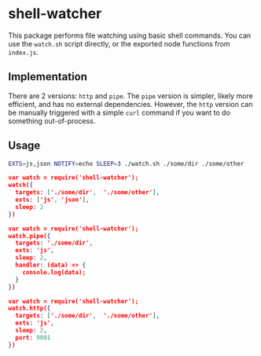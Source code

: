# shell-watcher

This package performs file watching using basic shell commands.  You can use the `watch.sh` script directly, or the exported node functions from `index.js`.

## Implementation

There are 2 versions: `http` and `pipe`.  The `pipe` version is simpler, likely more efficient, and has no external dependencies.  However, the `http` version can be manually triggered with a simple `curl` command if you want to do something out-of-process.

## Usage

```sh
EXTS=js,json NOTIFY=echo SLEEP=3 ./watch.sh ./some/dir ./some/other
```

```json
var watch = require('shell-watcher');
watch({
  targets: ['./some/dir',  './some/other'],
  exts: ['js', 'json'],
  sleep: 2
})
```

```json
var watch = require('shell-watcher');
watch.pipe({
  targets: './some/dir',
  exts: 'js',
  sleep: 2,
  handler: (data) => {
    console.log(data);
  }
})
```

```json
var watch = require('shell-watcher');
watch.http({
  targets: ['./some/dir',  './some/other'],
  exts: 'js',
  sleep: 2,
  port: 9001
})
```
